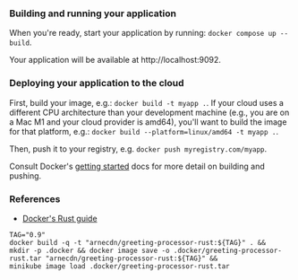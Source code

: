 ### Building and running your application

When you're ready, start your application by running:
`docker compose up --build`.

Your application will be available at http://localhost:9092.

### Deploying your application to the cloud

First, build your image, e.g.: `docker build -t myapp .`.
If your cloud uses a different CPU architecture than your development
machine (e.g., you are on a Mac M1 and your cloud provider is amd64),
you'll want to build the image for that platform, e.g.:
`docker build --platform=linux/amd64 -t myapp .`.

Then, push it to your registry, e.g. `docker push myregistry.com/myapp`.

Consult Docker's [getting started](https://docs.docker.com/go/get-started-sharing/)
docs for more detail on building and pushing.

### References
* [Docker's Rust guide](https://docs.docker.com/language/rust/)


```
TAG="0.9" 
docker build -q -t "arnecdn/greeting-processor-rust:${TAG}" . &&
mkdir -p .docker && docker image save -o .docker/greeting-processor-rust.tar "arnecdn/greeting-processor-rust:${TAG}" &&
minikube image load .docker/greeting-processor-rust.tar
```
